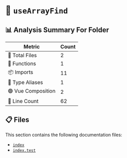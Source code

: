# 📁 `useArrayFind`

## 📊 Analysis Summary For Folder

| Metric | Count |
|--------|-------|
| 📁 Total Files | 2 |
| 🔧 Functions | 1 |
| 📦 Imports | 11 |
| 📑 Type Aliases | 1 |
| 🟢 Vue Composition | 2 |
| 🔢 Line Count | 62 |


## 📋 Files

This section contains the following documentation files:

- [`index`](./index.md)
- [`index.test`](./index.test.md)